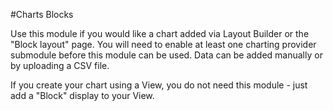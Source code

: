 #Charts Blocks

Use this module if you would like a chart added via Layout Builder or the
"Block layout" page. You will need to enable at least one charting provider
submodule before this module can be used. Data can be added manually or by
uploading a CSV file.

If you create your chart using a View, you do not need this module - just add
a "Block" display to your View.
